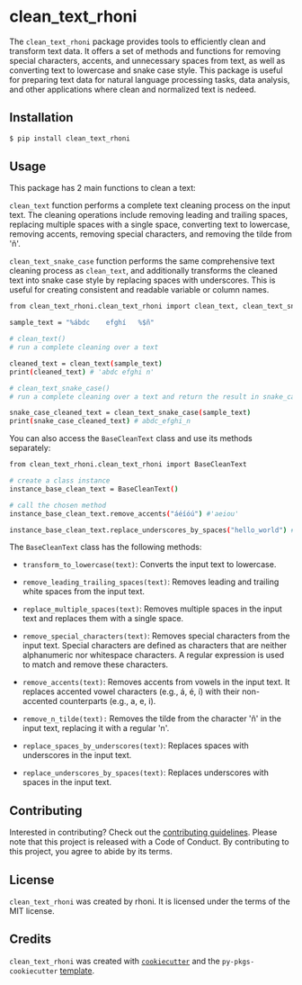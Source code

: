 # clean_text_rhoni

The `clean_text_rhoni` package provides tools to efficiently clean and transform text data. It offers a set of methods and functions for removing special characters, accents, and unnecessary spaces from text, as well as converting text to lowercase and snake case style.
This package is useful for preparing text data for natural language processing tasks, data analysis, and other applications where clean and normalized text is nedeed.

## Installation

```bash
$ pip install clean_text_rhoni
```

## Usage

This package has 2 main functions to clean a text:

`clean_text` function performs a complete text cleaning process on the input text. The cleaning operations include removing leading and trailing spaces, replacing multiple spaces with a single space, converting text to lowercase, removing accents, removing special characters, and removing the tilde from 'ñ'.

`clean_text_snake_case` function performs the same comprehensive text cleaning process as `clean_text`, and additionally transforms the cleaned text into snake case style by replacing spaces with underscores. This is useful for creating consistent and readable variable or column names.


```bash
from clean_text_rhoni.clean_text_rhoni import clean_text, clean_text_snake_case

sample_text = "%ábdc    efghí   %$ñ"

# clean_text()
# run a complete cleaning over a text

cleaned_text = clean_text(sample_text)
print(cleaned_text) # 'abdc efghi n'

# clean_text_snake_case()
# run a complete cleaning over a text and return the result in snake_case style

snake_case_cleaned_text = clean_text_snake_case(sample_text)
print(snake_case_cleaned_text) # abdc_efghi_n

```

You can also access the `BaseCleanText` class and use its methods separately:

```bash
from clean_text_rhoni.clean_text_rhoni import BaseCleanText

# create a class instance
instance_base_clean_text = BaseCleanText()

# call the chosen method
instance_base_clean_text.remove_accents("áéíóú") #'aeiou'

instance_base_clean_text.replace_underscores_by_spaces("hello_world") #'hello world'

```

The `BaseCleanText` class has the following methods:

* `transform_to_lowercase(text)`: Converts the input text to lowercase.

* `remove_leading_trailing_spaces(text)`: Removes leading and trailing white spaces from the input text.

* `replace_multiple_spaces(text)`: Removes multiple spaces in the input text and replaces them with a single space.

* `remove_special_characters(text)`: Removes special characters from the input text. Special characters are defined as characters that are neither alphanumeric nor whitespace characters. A regular expression is used to match and remove these characters.

*  `remove_accents(text)`: Removes accents from vowels in the input text. It replaces accented vowel characters (e.g., á, é, í) with their non-accented counterparts (e.g., a, e, i).

* `remove_n_tilde(text):` Removes the tilde from the character 'ñ' in the input text, replacing it with a regular 'n'.

* `replace_spaces_by_underscores(text)`: Replaces spaces with underscores in the input text.

*  `replace_underscores_by_spaces(text)`: Replaces underscores with spaces in the input text.

## Contributing

Interested in contributing? Check out the [contributing guidelines](CONTRIBUTING.md). Please note that this project is released with a Code of Conduct. By contributing to this project, you agree to abide by its terms.

## License

`clean_text_rhoni` was created by rhoni. It is licensed under the terms of the MIT license.

## Credits

`clean_text_rhoni` was created with [`cookiecutter`](https://cookiecutter.readthedocs.io/en/latest/) and the `py-pkgs-cookiecutter` [template](https://github.com/py-pkgs/py-pkgs-cookiecutter).
